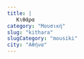 ```yaml
---
title: |
   Κιθάρα
category: "Μουσική"
slug: "kithara"
slugCategory: "mousiki"
city: "Αθήνα"
---
```


